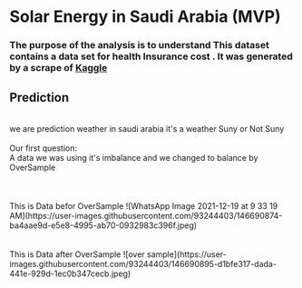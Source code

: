 # Solar Energy in Saudi Arabia (MVP)

### The purpose of the analysis is to understand This dataset contains a data set for health Insurance cost . It was generated by a scrape of [Kaggle](https:/https://www.kaggle.com/hely333/eda-regression/data)


 ## Prediction
<br>
we are prediction weather in saudi arabia it's a weather Suny or Not Suny
<br>
<br>
Our first question:
<br>
A data we was using it's  imbalance and we changed to balance by OverSample
<br>
<br>
<br>
<br>
This is Data befor OverSample
![WhatsApp Image 2021-12-19 at 9 33 19 AM](https://user-images.githubusercontent.com/93244403/146690874-ba4aae9d-e5e8-4995-ab70-0932983c396f.jpeg)



<br>
<br>
<br>
This is Data after OverSample
![over sample](https://user-images.githubusercontent.com/93244403/146690895-d1bfe317-dada-441e-929d-1ec0b347cecb.jpeg)
